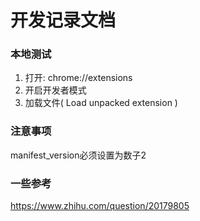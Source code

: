 # 开发记录文档

### 本地测试
1. 打开: chrome://extensions  
2. 开启开发者模式
3. 加载文件( Load unpacked extension )


### 注意事项
manifest_version必须设置为数子2


### 一些参考
https://www.zhihu.com/question/20179805
